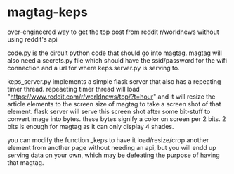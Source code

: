 # magtag-keps
 

over-engineered way to get the top post from reddit r/worldnews without using reddit's api


code.py is the circuit python code that should go into magtag. magtag will also need a secrets.py file which should have the ssid/password for the wifi connection and a url for where keps.server.py is serving to.


keps_server.py implements a simple flask server that also has a repeating timer thread. repeaeting timer thread will load "https://www.reddit.com/r/worldnews/top/?t=hour" and it will resize the article elements to the screen size of magtag to take a screen shot of that element. flask server will serve this screen shot after some bit-stuff to convert image into bytes. these bytes signify a color on screen per 2 bits. 2 bits is enough for magtag as it can only display 4 shades.


you can modify the function _keps to have it load/resize/crop another element from another page without needing an api, but you will endd up serving data on your own, which may be defeating the purpose of having that magtag.
